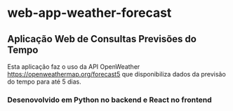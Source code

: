 # web-app-weather-forecast
## Aplicação Web de Consultas Previsões do Tempo

Esta aplicação faz o uso da API OpenWeather https://openweathermap.org/forecast5
que disponibiliza dados da previsão do tempo para até 5 dias.

### Desenovolvido em Python no backend e React no frontend
